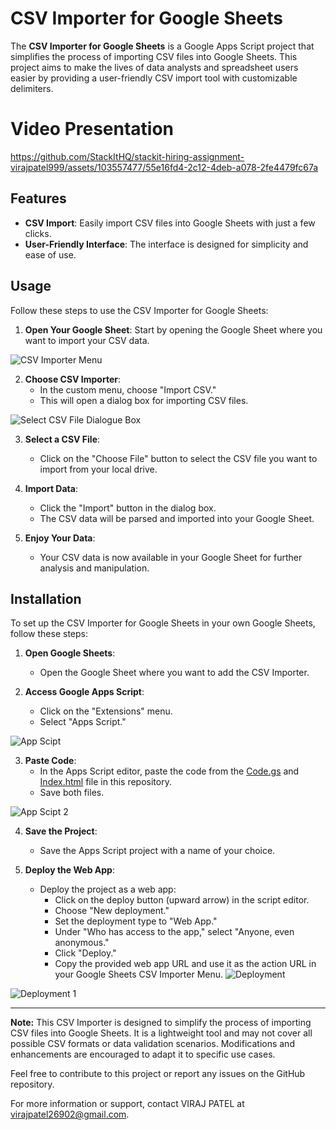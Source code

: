 # CSV Importer for Google Sheets

The **CSV Importer for Google Sheets** is a Google Apps Script project that simplifies the process of importing CSV files into Google Sheets. This project aims to make the lives of data analysts and spreadsheet users easier by providing a user-friendly CSV import tool with customizable delimiters.

# Video Presentation

https://github.com/StackItHQ/stackit-hiring-assignment-virajpatel999/assets/103557477/55e16fd4-2c12-4deb-a078-2fe4479fc67a

## Features

- **CSV Import**: Easily import CSV files into Google Sheets with just a few clicks.
- **User-Friendly Interface**: The interface is designed for simplicity and ease of use.

## Usage

Follow these steps to use the CSV Importer for Google Sheets:

1. **Open Your Google Sheet**: Start by opening the Google Sheet where you want to import your CSV data.

![CSV Importer Menu](https://github.com/StackItHQ/stackit-hiring-assignment-virajpatel999/assets/103557477/44b858b2-04bf-4422-81f9-2535bcd8919c) 

2. **Choose CSV Importer**:
   - In the custom menu, choose "Import CSV."
   - This will open a dialog box for importing CSV files.
    
![Select CSV File Dialogue Box](https://github.com/StackItHQ/stackit-hiring-assignment-virajpatel999/assets/103557477/46e304d9-92d5-4812-b3a9-754f6e6642f5)

3. **Select a CSV File**:
   - Click on the "Choose File" button to select the CSV file you want to import from your local drive.

4. **Import Data**:
   - Click the "Import" button in the dialog box.
   - The CSV data will be parsed and imported into your Google Sheet.

5. **Enjoy Your Data**:
   - Your CSV data is now available in your Google Sheet for further analysis and manipulation.

## Installation

To set up the CSV Importer for Google Sheets in your own Google Sheets, follow these steps:

1. **Open Google Sheets**:
   - Open the Google Sheet where you want to add the CSV Importer.

2. **Access Google Apps Script**:
   - Click on the "Extensions" menu.
   - Select "Apps Script."
   
![App Scipt](https://github.com/StackItHQ/stackit-hiring-assignment-virajpatel999/assets/103557477/8a7efa62-cf56-45bf-99fb-010879ab1ad9)

3. **Paste Code**:
   - In the Apps Script editor, paste the code from the [Code.gs](Code.gs) and [Index.html](Index.html) file in this repository.
   - Save both files.
     
![App Scipt 2](https://github.com/StackItHQ/stackit-hiring-assignment-virajpatel999/assets/103557477/8d4371c6-3f2b-4a48-8f9f-b1cea13666ee)

4. **Save the Project**:
   - Save the Apps Script project with a name of your choice.

5. **Deploy the Web App**:
   - Deploy the project as a web app:
     - Click on the deploy button (upward arrow) in the script editor.
     - Choose "New deployment."
     - Set the deployment type to "Web App."
     - Under "Who has access to the app," select "Anyone, even anonymous."
     - Click "Deploy."
     - Copy the provided web app URL and use it as the action URL in your Google Sheets CSV Importer Menu.
![Deployment](https://github.com/StackItHQ/stackit-hiring-assignment-virajpatel999/assets/103557477/1ec52832-dd4e-4c25-975e-b8edf31395d6)
    
![Deployment 1](https://github.com/StackItHQ/stackit-hiring-assignment-virajpatel999/assets/103557477/3d7612c1-9f32-4b86-9135-10ececfcb6a5)   

---

**Note:** This CSV Importer is designed to simplify the process of importing CSV files into Google Sheets. It is a lightweight tool and may not cover all possible CSV formats or data validation scenarios. Modifications and enhancements are encouraged to adapt it to specific use cases.

Feel free to contribute to this project or report any issues on the GitHub repository.

For more information or support, contact VIRAJ PATEL at virajpatel26902@gmail.com.
